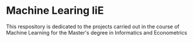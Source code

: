 # Machine Learing IiE
This respository is dedicated to the projects carried out in the course of Machine Learning for the Master's degree in Informatics and Econometrics
